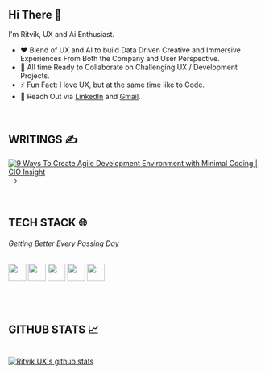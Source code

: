 ## Hi There 👋
I'm Ritvik, UX and Ai Enthusiast.
<br>
- ❤️ Blend of UX and AI to build Data Driven Creative and Immersive Experiences From Both the Company and User Perspective.
- 👯 All time Ready to Collaborate on Challenging UX / Development Projects.
- ⚡ Fun Fact: I love UX, but at the same time like to Code.
- 💬 Reach Out via [LinkedIn](https://www.linkedin.com/in/ritvik-ux/) and [Gmail](mailto:mailto:ritvikux@gmail.com?subject=[Contact-Github]).
<br><br><br>
## WRITINGS ✍️
[![9 Ways To Create Agile Development Environment with Minimal Coding | CIO Insight](https://cioinsight.com/it-strategy/create-agile-development-environment-with-minimal-coding/<OWNER>/<OWNER>/readme_header.png "CIO Insight: Enterprise Technology News & Trends for CIOs")](https://cioinsight.com/it-strategy/create-agile-development-environment-with-minimal-coding/)
-->
<br><br><br>
## TECH STACK 🌐
###### Getting Better Every Passing Day
<code><img height="35" src="https://camo.githubusercontent.com/1f8e7f12b53c7bf4a9ba15fea5020b97c2dd5a0413bde6aec12df5f0025fcc38/68747470733a2f2f696d672e736869656c64732e696f2f62616467652f68746d6c352d2532334533344632362e7376673f267374796c653d666f722d7468652d6261646765266c6f676f3d68746d6c35266c6f676f436f6c6f723d7768697465"></code>
<code><img height="35" src="https://camo.githubusercontent.com/a0f96256aaddde15e6bc6bcd651d24ba4bb1967339fed819630d91c61aaa1634/68747470733a2f2f696d672e736869656c64732e696f2f62616467652f637373332d2532333135373242362e7376673f267374796c653d666f722d7468652d6261646765266c6f676f3d63737333266c6f676f436f6c6f723d7768697465"></code>
<code><img height="35" src="https://camo.githubusercontent.com/6752a5abda6bc26d149a666e2ef2b0359855cc9526abfc0ad48c4771ec906979/68747470733a2f2f696d672e736869656c64732e696f2f62616467652f6a6176617363726970742d2532333332333333302e7376673f267374796c653d666f722d7468652d6261646765266c6f676f3d6a617661736372697074266c6f676f436f6c6f723d253233463744463145"></code>
<code><img height="35" src="https://camo.githubusercontent.com/2d0ddcebf3e158ae435686ca57c731f470e4e610a3f2c426a7b435fd61674d9a/68747470733a2f2f696d672e736869656c64732e696f2f62616467652f72656163742d3166333233612e7376673f7374796c653d666f722d7468652d6261646765266c6f676f3d7265616374266c6f676f436f6c6f723d363144414642"></code>
<code><img height="35" src="https://camo.githubusercontent.com/94be0a2e5be142925615e5821d97137a930d08fc154962ce43860f1957e6661e/68747470733a2f2f696d672e736869656c64732e696f2f62616467652f507974686f6e2d3337373641423f7374796c653d666f722d7468652d6261646765266c6f676f3d707974686f6e266c6f676f436f6c6f723d7768697465"></code>

<br><br>
## GITHUB STATS 📈
<br>
<a href="https://github.com/Ritvik-UX/github-readme-stats"><img align="center" src="https://github-readme-stats.vercel.app/api?username=Ritvik-UX&show_icons=true&include_all_commits=true&theme=dracula&hide_border=true" alt="Ritvik UX's github stats"/></a>
